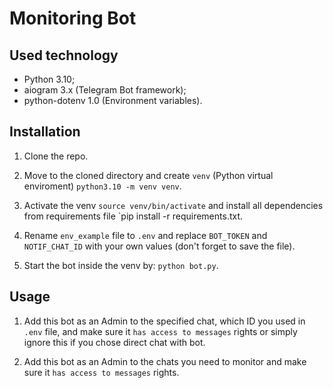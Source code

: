 # Monitoring Bot

## Used technology
* Python 3.10;
* aiogram 3.x (Telegram Bot framework);
* python-dotenv 1.0 (Environment variables).

## Installation

1. Clone the repo.

2. Move to the cloned directory and create `venv` (Python virtual enviroment) `python3.10 -m venv venv`.

3. Activate the venv `source venv/bin/activate` and install all dependencies from requirements file `pip install -r requirements.txt.

4. Rename `env_example` file to `.env` and replace `BOT_TOKEN` and `NOTIF_CHAT_ID` with your own values (don't forget to save the file).

5. Start the bot inside the venv by: `python bot.py`.

## Usage

1. Add this bot as an Admin to the specified chat, which ID you used in `.env` file, and make sure it `has access to messages` rights or simply ignore this if you chose direct chat with bot.

2. Add this bot as an Admin to the chats you need to monitor and make sure it `has access to messages` rights.
